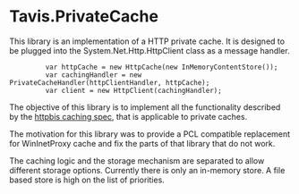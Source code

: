 # Tavis.PrivateCache

This library is an implementation of a HTTP private cache.  It is designed to be plugged into the System.Net.Http.HttpClient class as a message handler.


			
             var httpCache = new HttpCache(new InMemoryContentStore());
             var cachingHandler = new PrivateCacheHandler(httpClientHandler, httpCache);
             var client = new HttpClient(cachingHandler);


The objective of this library is to implement all the functionality described by the [httpbis caching spec](http://tools.ietf.org/html/draft-ietf-httpbis-p6-cache-26), that is applicable to private caches.

The motivation for this library was to provide a PCL compatible replacement for WinInetProxy cache and fix the parts of that library that do not work.

The caching logic and the storage mechanism are separated to allow different storage options.  Currently there is only an in-memory store.  A file based store is high on the list of priorities.
